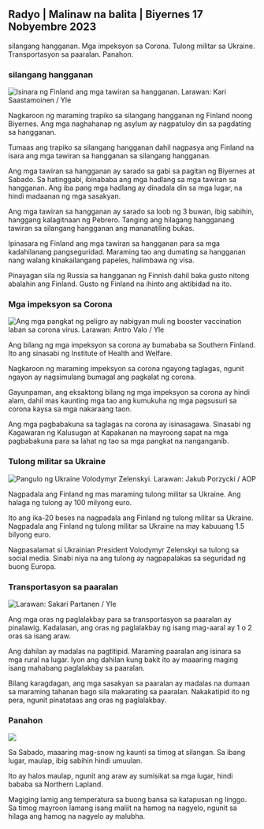 ## Radyo \| Malinaw na balita \| Biyernes 17 Nobyembre 2023

silangang hangganan. Mga impeksyon sa Corona. Tulong militar sa Ukraine. Transportasyon sa paaralan. Panahon.

### silangang hangganan

![Isinara ng Finland ang mga tawiran sa hangganan. Larawan: Kari Saastamoinen / Yle](https://images.cdn.yle.fi/image/upload/c_crop,h_2908,w_5178,x_0,y_0/ar_1.7777777777777777,c_fill,g_faces,h_670/w_pr_121.q_auto:eco/f_auto/fl_lossy/v1699908616/39-1200025655285565477b)

Nagkaroon ng maraming trapiko sa silangang hangganan ng Finland noong Biyernes. Ang mga naghahanap ng asylum ay nagpatuloy din sa pagdating sa hangganan.

Tumaas ang trapiko sa silangang hangganan dahil nagpasya ang Finland na isara ang mga tawiran sa hangganan sa silangang hangganan.

Ang mga tawiran sa hangganan ay sarado sa gabi sa pagitan ng Biyernes at Sabado. Sa hatinggabi, ibinababa ang mga hadlang sa mga tawiran sa hangganan. Ang iba pang mga hadlang ay dinadala din sa mga lugar, na hindi madaanan ng mga sasakyan.

Ang mga tawiran sa hangganan ay sarado sa loob ng 3 buwan, ibig sabihin, hanggang kalagitnaan ng Pebrero. Tanging ang hilagang hangganang tawiran sa silangang hangganan ang mananatiling bukas.

Ipinasara ng Finland ang mga tawiran sa hangganan para sa mga kadahilanang pangseguridad. Maraming tao ang dumating sa hangganan nang walang kinakailangang papeles, halimbawa ng visa.

Pinayagan sila ng Russia sa hangganan ng Finnish dahil baka gusto nitong abalahin ang Finland. Gusto ng Finland na ihinto ang aktibidad na ito.

### Mga impeksyon sa Corona

![Ang mga pangkat ng peligro ay nabigyan muli ng booster vaccination laban sa corona virus. Larawan: Antro Valo / Yle](https://images.cdn.yle.fi/image/upload/c_crop,h_3247,w_5773,x_0,y_601/ar_1.7777777777777777,c_fill,g_faces,h_675/w_pr_1210.q_auto:eco/f_auto/fl_lossy/v1699867130/39-11997076551e51acfff3)

Ang bilang ng mga impeksyon sa corona ay bumababa sa Southern Finland. Ito ang sinasabi ng Institute of Health and Welfare.

Nagkaroon ng maraming impeksyon sa corona ngayong taglagas, ngunit ngayon ay nagsimulang bumagal ang pagkalat ng corona.

Gayunpaman, ang eksaktong bilang ng mga impeksyon sa corona ay hindi alam, dahil mas kaunting mga tao ang kumukuha ng mga pagsusuri sa corona kaysa sa mga nakaraang taon.

Ang mga pagbabakuna sa taglagas na corona ay isinasagawa. Sinasabi ng Kagawaran ng Kalusugan at Kapakanan na mayroong sapat na mga pagbabakuna para sa lahat ng tao sa mga pangkat na nanganganib.

### Tulong militar sa Ukraine

![Pangulo ng Ukraine Volodymyr Zelenskyi. Larawan: Jakub Porzycki / AOP](https://images.cdn.yle.fi/image/upload/c_crop,h_1393,w_2477,x_0,y_0/ar_1.7777777777777777,c_fill,g_faces,h_675,w_pr_120.q_auto:eco/f_auto/fl_lossy/v1696579988/39-1182210651fc13097ccb)

Nagpadala ang Finland ng mas maraming tulong militar sa Ukraine. Ang halaga ng tulong ay 100 milyong euro.

Ito ang ika-20 beses na nagpadala ang Finland ng tulong militar sa Ukraine. Nagpadala ang Finland ng tulong militar sa Ukraine na may kabuuang 1.5 bilyong euro.

Nagpasalamat si Ukrainian President Volodymyr Zelenskyi sa tulong sa social media. Sinabi niya na ang tulong ay nagpapalakas sa seguridad ng buong Europa.

### Transportasyon sa paaralan

![ Larawan: Sakari Partanen / Yle](https://images.cdn.yle.fi/image/upload/c_crop,h_1494,w_2655,x_0,y_0/ar_1.7777777777777777,c_fill,g_faces,h_675,w_pr_121.0/q_auto:eco/f_auto/fl_lossy/v1677057284/39-107608063f5dc988d5c3)

Ang mga oras ng paglalakbay para sa transportasyon sa paaralan ay pinalawig. Kadalasan, ang oras ng paglalakbay ng isang mag-aaral ay 1 o 2 oras sa isang araw.

Ang dahilan ay madalas na pagtitipid. Maraming paaralan ang isinara sa mga rural na lugar. Iyon ang dahilan kung bakit ito ay maaaring maging isang mahabang paglalakbay sa paaralan.

Bilang karagdagan, ang mga sasakyan sa paaralan ay madalas na dumaan sa maraming tahanan bago sila makarating sa paaralan. Nakakatipid ito ng pera, ngunit pinatataas ang oras ng paglalakbay.

### Panahon

![](https://images.cdn.yle.fi/image/upload/c_crop,h_1080,w_1919,x_0,y_0/ar_1.7777777777777777,c_fill,g_faces,h_675,w_1200/dpr_au:ef_auto/fl_lossy/v1700238427/39-120255565579437e32dc)

Sa Sabado, maaaring mag-snow ng kaunti sa timog at silangan. Sa ibang lugar, maulap, ibig sabihin hindi umuulan.

Ito ay halos maulap, ngunit ang araw ay sumisikat sa mga lugar, hindi bababa sa Northern Lapland.

Magiging lamig ang temperatura sa buong bansa sa katapusan ng linggo. Sa timog mayroon lamang isang maliit na hamog na nagyelo, ngunit sa hilaga ang hamog na nagyelo ay malubha.